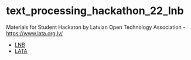 # text_processing_hackathon_22_lnb
Materials for Student Hackaton by Latvian Open Technology Association - https://www.lata.org.lv/

* [LNB](https://lnb.lv)
* [LATA](https://www.lata.org.lv/post/kult%C5%ABras-datu-hakatons-un-ideju-%C4%A3enerators-skol%C4%93niem-2022)

